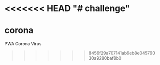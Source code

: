 <<<<<<< HEAD
"# challenge" 
=======
# corona
PWA Corona Virus
>>>>>>> 8456f29a707141ab9eb8e04579030a9280baf8b0
